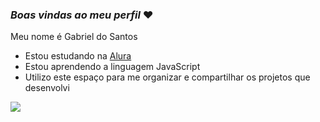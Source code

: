 ### _*Boas vindas ao meu perfil*_ ♥️

Meu nome é Gabriel do Santos

- Estou estudando na [Alura](https://www.alura.com.br)
- Estou aprendendo a linguagem JavaScript
- Utilizo este espaço para me organizar e compartilhar os projetos que desenvolvi

![](https://media.tenor.com/5NNbKFdAm6wAAAAi/emoji-smiley.gif.)





